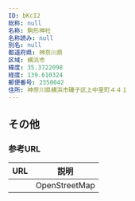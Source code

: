 ```yaml
---
ID: bKcI2
総称: null
名称: 駒形神社
名称読み: null
別名: null
都道府県: 神奈川県
区域: 横浜市
緯度: 35.3722098
経度: 139.610324
郵便番号: 2350042
住所: 神奈川県横浜市磯子区上中里町４４１
---
```


## その他

### 参考URL

| URL | 説明          |
| --- | ------------- |
|     | OpenStreetMap |
